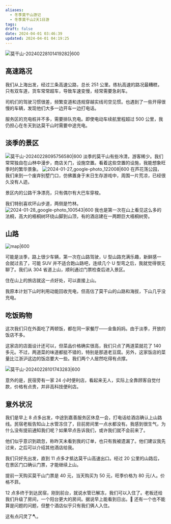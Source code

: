 ```yaml
---
aliases:
  - 冬季莫干山游记
  - 冬季莫干山2天1日游
tags: 
draft: false
date: 2024-04-01 03:46:39
updated: 2024-04-01 04:19:25
---
```


![莫干山-20240228101419282|600](https://pic.237484.xyz/2024/04/202404011602989.webp)

## 高速路况

我们从上海出发，经过三条高速公路，总长 251 公里。练杭高速的路况最糟糕，只有双车道，货车常常超车，导致车速变慢，经常需要急刹车。

司机们的驾驶习惯很差，频繁变道和违规穿越实线司空见惯。也遇到了一些开得很慢的车辆，发现他们大多一边开车一边打电话。

服务区的充电桩并不多，需要排队充电。即使电动车续航里程超过 500 公里，我仍担心在冬天到达莫干山时需要中途充电。

## 淡季的景区

![莫干山-20240228095756580|600](https://pic.237484.xyz/2024/04/202404011602983.webp)
淡季的莫干山有些冷清，游客稀少。我们常常独自在山林中漫步，商店关门，设施空置。看着这些空置的设施，我能想象旺季时的繁华景象。
![2024-01-27_google-photo_122008|600](https://pic.237484.xyz/2024/04/202404011602980.jpg)
在芦花荡公园，我们来到一个废弃别墅门口，仿佛置身于末日生存游戏中，周围一片荒凉，已经很久没有人迹。

景区内的公路干净漂亮，只有偶尔有大巴车穿梭。

我们特别喜欢环山步道，两侧是竹林。
![2024-01-28_google-photo_100543|600](https://pic.237484.xyz/2024/04/202404011602987.jpg)
我也是第一次在山上看见这么多的法桐，高大的梧桐树环绕山脚到山顶，有的酒店建在一两颗巨大梧桐树旁。

## 山路

![map|600](https://pic.237484.xyz/2024/04/202404011611237.png)

可能是淡季，路上很少车辆，第一次在山路驾驶，U 型山路充满乐趣，新鲜感一会就过去了，可能 SUV 并不适合跑山路吧，连续几个 U 型弯之后，我就觉得很无聊了。我们从 304 省道上山，顺利通过门票检查后进入景区。

住在山上的旅店就这一点好处，可以直接上山。

我原本计划下山时利用动能回收充电，但高估了莫干山的山路和海拔，下山几乎没充电。

## 吃饭购物

这次我们只在外面吃了两顿饭，都在同一家餐厅——金鱼妈妈。由于淡季，开放的饭店不多。

这家店的店面设计还可以，但菜品价格确实很高，我们只点了两道菜就花了 140 多元。不过，两道菜的味道都挺不错的，特别是那道老豆腐。另外，这家饭店的菜量比江浙沪这边的饭店要大一些。我们两个人居然吃得有点撑。

![莫干山-20240228101743283|600](https://pic.237484.xyz/2024/04/202404011602982.webp)

意外的是，民宿旁有一家 24 小时便利店，看起来无人，实际上全靠顾客自觉付款，价格有点贵，并非高科技便利店。

## 意外状况

我们是早上 8 点多出发，中途到嘉善服务区休息一会，打电话给酒店确认上山路线。民宿老板告知山上水管冻住了，目前房间里一点水都没有。我感到很生气，为什么没有提前通知我们呢？如果早点告诉我们，或许我们就不会前来了。

他们似乎意识到疏忽，称昨天未看到我的订单，也只有我被遗漏了。他们建议我先过来，之后可以介绍其他酒店给我。

我们只好先出发，直到 11 点多才抵达莫干山高速出口。经过 20 公里的山路后，在景区门口确认门票，才能继续上山。

提前一天购买莫干山门票是 40 元，当天购买为 50 元，旺季价格为 80 元/人。价格不菲。

12 点多终于到达民宿，刚到前台，就说水管已解冻，我们可以入住了。老板还给我们升级了房间，一个阳台更大的房间。据说早上能看到日出。🤔 还有一个也不能算是问题的问题，但整个酒店似乎只有我们俩人入住。

这有点闪灵了🪓。